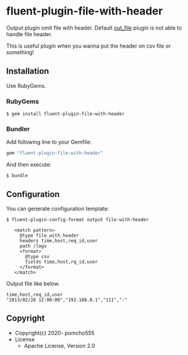 # fluent-plugin-file-with-header

Output plugin omit file with header.
Default [out_file](https://github.com/fluent/fluentd/blob/master/lib/fluent/plugin/out_file.rb) plugin is not able to handle file header.

This is useful plugin when you wanna put the header on csv file or something!

## Installation
Use RubyGems.

### RubyGems

```
$ gem install fluent-plugin-file-with-header
```

### Bundler

Add following line to your Gemfile:

```ruby
gem "fluent-plugin-file-with-header"
```

And then execute:

```
$ bundle
```

## Configuration

You can generate configuration template:

```
$ fluent-plugin-config-format output file-with-header
```



```
   <match pattern>
     @type file_with_header
     headers time,host,req_id,user
     path /logs
     <format>
       @type csv
       fields time,host,rq_id,user
     </format>
   </match>
```

Output file like below.

```
time,host,req_id,user
"2013/02/28 12:00:00","192.168.0.1","111","-"
```


## Copyright

* Copyright(c) 2020- pomcho555
* License
  * Apache License, Version 2.0
